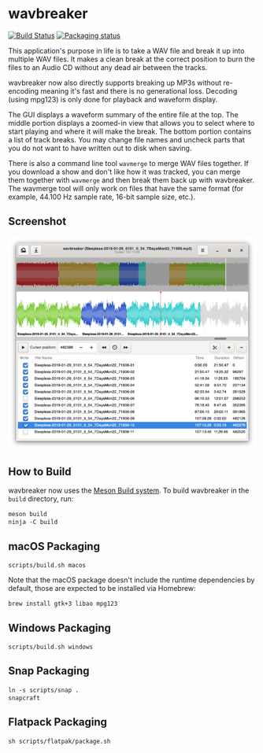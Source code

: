 wavbreaker
==========

[![Build Status](https://travis-ci.org/thp/wavbreaker.svg?branch=master)](https://travis-ci.org/thp/wavbreaker)
[![Packaging status](https://repology.org/badge/tiny-repos/wavbreaker.svg)](https://repology.org/project/wavbreaker/versions)

This application's purpose in life is to take a WAV file and break it up
into multiple WAV files. It makes a clean break at the correct position
to burn the files to an Audio CD without any dead air between the tracks.

wavbreaker now also directly supports breaking up MP3s without re-encoding
meaning it's fast and there is no generational loss. Decoding (using mpg123)
is only done for playback and waveform display.

The GUI displays a waveform summary of the entire file at the top. The middle
portion displays a zoomed-in view that allows you to select where to start
playing and where it will make the break. The bottom portion contains a list
of track breaks. You may change file names and uncheck parts that you do not
want to have written out to disk when saving.

There is also a command line tool `wavmerge` to merge WAV files together.
If you download a show and don't like how it was tracked, you can merge them
together with `wavmerge` and then break them back up with wavbreaker. The
wavmerge tool will only work on files that have the same format (for example,
44.100 Hz sample rate, 16-bit sample size, etc.).


Screenshot
----------

![Main Window](data/screenshot.png)


How to Build
------------

wavbreaker now uses the [Meson Build system](https://mesonbuild.com/). To
build wavbreaker in the `build` directory, run:

    meson build
    ninja -C build


macOS Packaging
---------------

    scripts/build.sh macos

Note that the macOS package doesn't include the runtime dependencies by
default, those are expected to be installed via Homebrew:

    brew install gtk+3 libao mpg123


Windows Packaging
-----------------

    scripts/build.sh windows


Snap Packaging
--------------

    ln -s scripts/snap .
    snapcraft


Flatpack Packaging
------------------

    sh scripts/flatpak/package.sh
